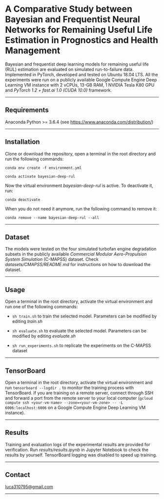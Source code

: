 # A Comparative Study between Bayesian and Frequentist Neural Networks for Remaining Useful Life Estimation in Prognostics and Health Management

Bayesian and frequentist deep learning models for remaining useful life (RUL) estimation are evaluated on simulated run-to-failure data. Implemented in PyTorch, developed and tested on Ubuntu 18.04 LTS. All the experiments were run on a publicly available Google Compute Engine Deep Learning VM instance with 2 vCPUs, 13-GB RAM, 1 NVIDIA Tesla K80 GPU and *PyTorch 1.2 + fast.ai 1.0 (CUDA 10.0)* framework.

---------------------------------------------------------------------------------------------------------

## Requirements

Anaconda Python >= 3.6.4 (see https://www.anaconda.com/distribution/)

---------------------------------------------------------------------------------------------------------

## Installation

Clone or download the repository, open a terminal in the root directory and run the following commands:

```conda env create -f environment.yml```

```conda activate bayesian-deep-rul```

Now the virtual environment *bayesian-deep-rul* is active. To deactivate it, run:

```conda deactivate```

When you do not need it anymore, run the following command to remove it:

```conda remove --name bayesian-deep-rul --all```

---------------------------------------------------------------------------------------------------------

## Dataset

The models were tested on the four simulated turbofan engine degradation subsets in the publicly available *Commercial Modular Aero-Propulsion System Simulation* (C-MAPSS) dataset. Check *datasets/CMAPSS/README.md* for instructions on how to download the dataset.

---------------------------------------------------------------------------------------------------------

## Usage

Open a terminal in the root directory, activate the virtual environment and run one of the following commands:

*   `sh train.sh` to train the selected model. Parameters can be modified by editing *train.sh*

*   `sh evaluate.sh` to evaluate the selected model. Parameters can be modified by editing *evaluate.sh*

*   `sh run_experiments.sh` to replicate the experiments on the C-MAPSS dataset

---------------------------------------------------------------------------------------------------------

## TensorBoard

Open a terminal in the root directory, activate the virtual environment and run `tensorboard --logdir .` to monitor the training process with TensorBoard. If you are training on a remote server, connect through SSH and forward a port from the remote server to your local computer (`gcloud compute ssh <your-vm-name> --zone=<your-vm-zone> -- -L 6006:localhost:6006` on a Google Compute Engine Deep Learning VM instance).

---------------------------------------------------------------------------------------------------------

## Results

Training and evaluation logs of the experimental results are provided for verification. Run *results/results.ipynb* in Jupyter Notebook to check the results by yourself. TensorBoard logging was disabled to speed up training.

---------------------------------------------------------------------------------------------------------

## Contact

luca310795@gmail.com

---------------------------------------------------------------------------------------------------------
